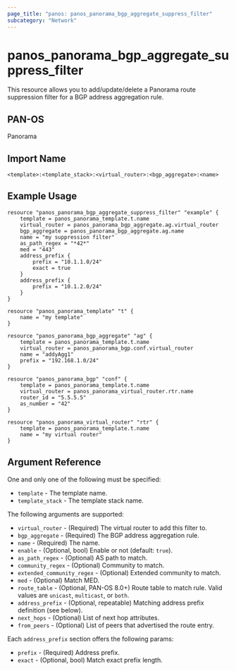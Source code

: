 ```yaml
---
page_title: "panos: panos_panorama_bgp_aggregate_suppress_filter"
subcategory: "Network"
---
```


# panos_panorama_bgp_aggregate_suppress_filter

This resource allows you to add/update/delete a Panorama route suppression filter for a
BGP address aggregation rule.


## PAN-OS

Panorama


## Import Name

```shell
<template>:<template_stack>:<virtual_router>:<bgp_aggregate>:<name>
```


## Example Usage

```hcl
resource "panos_panorama_bgp_aggregate_suppress_filter" "example" {
    template = panos_panorama_template.t.name
    virtual_router = panos_panorama_bgp_aggregate.ag.virtual_router
    bgp_aggregate = panos_panorama_bgp_aggregate.ag.name
    name = "my suppression filter"
    as_path_regex = "*42*"
    med = "443"
    address_prefix {
        prefix = "10.1.1.0/24"
        exact = true
    }
    address_prefix {
        prefix = "10.1.2.0/24"
    }
}

resource "panos_panorama_template" "t" {
    name = "my template"
}

resource "panos_panorama_bgp_aggregate" "ag" {
    template = panos_panorama_template.t.name
    virtual_router = panos_panorama_bgp.conf.virtual_router
    name = "addyAgg1"
    prefix = "192.168.1.0/24"
}

resource "panos_panorama_bgp" "conf" {
    template = panos_panorama_template.t.name
    virtual_router = panos_panorama_virtual_router.rtr.name
    router_id = "5.5.5.5"
    as_number = "42"
}

resource "panos_panorama_virtual_router" "rtr" {
    template = panos_panorama_template.t.name
    name = "my virtual router"
}
```

## Argument Reference

One and only one of the following must be specified:

* `template` - The template name.
* `template_stack` - The template stack name.

The following arguments are supported:

* `virtual_router` - (Required) The virtual router to add this filter to.
* `bgp_aggregate` - (Required) The BGP address aggregation rule.
* `name` - (Required) The name.
* `enable` - (Optional, bool) Enable or not (default: `true`).
* `as_path_regex` - (Optional) AS path to match.
* `community_regex` - (Optional) Community to match.
* `extended_community_regex` - (Optional) Extended community to match.
* `med` - (Optional) Match MED.
* `route_table` - (Optional, PAN-OS 8.0+) Route table to match rule.  Valid
  values are `unicast`, `multicast`, or `both`.
* `address_prefix` - (Optional, repeatable) Matching address prefix definition
  (see below).
* `next_hops` - (Optional) List of next hop attributes.
* `from_peers` - (Optional) List of peers that advertised the route entry.

Each `address_prefix` section offers the following params:

* `prefix` - (Required) Address prefix.
* `exact` - (Optional, bool) Match exact prefix length.

